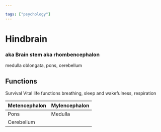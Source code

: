 ```yaml
---

tags: ["psychology"]
---
```


# Hindbrain 
### aka Brain stem aka **rhombencephalon**

medulla oblongata, pons, cerebellum 

## Functions
Survival 
Vital life functions
breathing, sleep and wakefulness, respiration

| Metencephalon | Mylencephalon |
| ------------- | ------------- |
| Pons          |      Medulla         |
| Cerebellum              |               |

